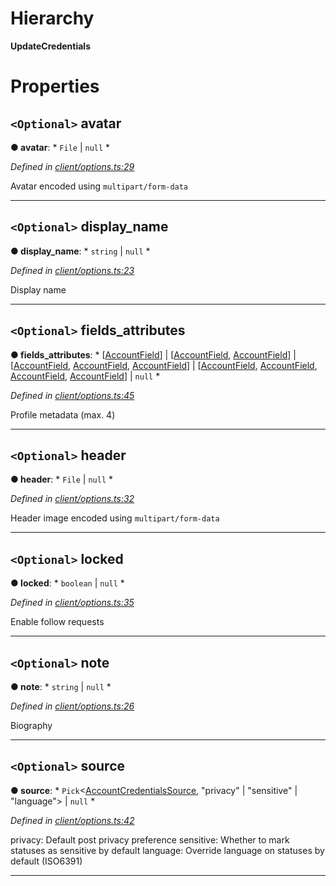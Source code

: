 

# Hierarchy

**UpdateCredentials**

# Properties

<a id="avatar"></a>

## `<Optional>` avatar

**● avatar**: * `File` &#124; `null`
*

*Defined in [client/options.ts:29](https://github.com/lagunehq/core/blob/ad87ae7/src/client/options.ts#L29)*

Avatar encoded using `multipart/form-data`

___
<a id="display_name"></a>

## `<Optional>` display_name

**● display_name**: * `string` &#124; `null`
*

*Defined in [client/options.ts:23](https://github.com/lagunehq/core/blob/ad87ae7/src/client/options.ts#L23)*

Display name

___
<a id="fields_attributes"></a>

## `<Optional>` fields_attributes

**● fields_attributes**: * [[AccountField](_entities_account_.accountfield.md)] &#124; [[AccountField](_entities_account_.accountfield.md), [AccountField](_entities_account_.accountfield.md)] &#124; [[AccountField](_entities_account_.accountfield.md), [AccountField](_entities_account_.accountfield.md), [AccountField](_entities_account_.accountfield.md)] &#124; [[AccountField](_entities_account_.accountfield.md), [AccountField](_entities_account_.accountfield.md), [AccountField](_entities_account_.accountfield.md), [AccountField](_entities_account_.accountfield.md)] &#124; `null`
*

*Defined in [client/options.ts:45](https://github.com/lagunehq/core/blob/ad87ae7/src/client/options.ts#L45)*

Profile metadata (max. 4)

___
<a id="header"></a>

## `<Optional>` header

**● header**: * `File` &#124; `null`
*

*Defined in [client/options.ts:32](https://github.com/lagunehq/core/blob/ad87ae7/src/client/options.ts#L32)*

Header image encoded using `multipart/form-data`

___
<a id="locked"></a>

## `<Optional>` locked

**● locked**: * `boolean` &#124; `null`
*

*Defined in [client/options.ts:35](https://github.com/lagunehq/core/blob/ad87ae7/src/client/options.ts#L35)*

Enable follow requests

___
<a id="note"></a>

## `<Optional>` note

**● note**: * `string` &#124; `null`
*

*Defined in [client/options.ts:26](https://github.com/lagunehq/core/blob/ad87ae7/src/client/options.ts#L26)*

Biography

___
<a id="source"></a>

## `<Optional>` source

**● source**: * `Pick`<[AccountCredentialsSource](_entities_account_.accountcredentialssource.md),  "privacy" &#124; "sensitive" &#124; "language"> &#124; `null`
*

*Defined in [client/options.ts:42](https://github.com/lagunehq/core/blob/ad87ae7/src/client/options.ts#L42)*

privacy: Default post privacy preference sensitive: Whether to mark statuses as sensitive by default language: Override language on statuses by default (ISO6391)

___

